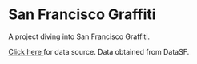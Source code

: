 # San Francisco Graffiti
A project diving into San Francisco Graffiti.
<p>
  <a href = "https://data.sfgov.org/City-Infrastructure/Graffiti/vg6y-3pcr">Click here </a> for data source. Data obtained from DataSF.
